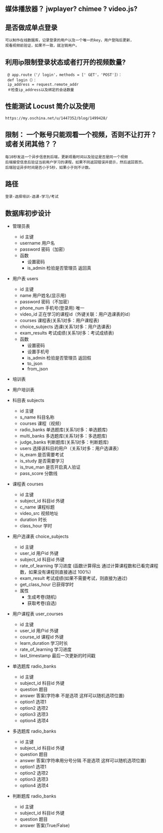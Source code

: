 ## 媒体播放器？ jwplayer?  chimee ? video.js?

## 是否做成单点登录
    可以制作在线数据库，记录登录的用户以及一个唯一的key，用户登陆后更新，
    观看视频前验证，如果不一致，就注销用户。

## 利用ip限制登录状态或者打开的视频数量?
     
     @ app.route（'/ login'，methods = [' GET'，'POST']）：
     def login（）：
     ip_address = request.remote_addr 
     ＃检查ip_address以及绑定的会话数量
     
## 性能测试 Locust 简介以及使用
    https://my.oschina.net/u/1447352/blog/1499428/
    
## 限制： 一个账号只能观看一个视频，否则不让打开？或者关闭其他？？
    每10秒发送一个异步信息到后端，更新观看时间以及验证是否是同一个视频
    后端接受信息后验证当前用户学习的课程，如果不同返回错误并提示，然后返回首页。
    后端验证异步时间是否小于5秒，如果小于则不计数。
    
## 路径
    登录-选择培训-选课-学习/考试
    
## 数据库初步设计
* 管理员表
    * id 主键
    * username 用户名
    * password 密码（加密）
    * 函数 
        * 设置密码
        * is_admin 检验是否管理员 返回真
        
* 用户表 users
    * id 主键
    * name 用户姓名(显示用)
    * password 密码（不加密）
    * phone_num 手机号(登录用) 唯一
    * video_id 正在学习的课程id（外键关联：用户选课表的id）
    * courses 课程表(关系1对多：用户课程表)
    * choice_subjects 选课(关系1对多：用户选课表)
    * exam_results 考试成绩(关系1对多：考试成绩表)
    * 函数
        * 设置密码
        * 设置手机号
        * is_admin 检验是否管理员 返回假
        * to_json
        * from_json
        
* 培训表
* 用户培训表
    
* 科目表 subjects
    * id 主键
    * s_name 科目名称
    * courses 课程（视频）
    * radio_banks 单选题库(关系1对多：单选题库)
    * multi_banks 多选题库(关系1对多：多选题库)
    * judge_banks 判断题库(关系1对多：判断题库)
    * users 选择该科目的用户（关系1对多：用户选课表）
    * is_exam 是否需要考试
    * is_study 是否需要学习
    * is_true_man 是否开启真人验证
    * pass_score 分数线
    
    
* 课程表 courses
    * id 主键
    * subject_id 科目id 外键
    * c_name 课程标题
    * video_src 视频地址
    * duration 时长
    * class_hour 学时
    
* 用户选课表 choice_subjects
    * id 主键
    * user_id 用户id 外键
    * subject_id 科目id 外键
    * rate_of_learning 学习进度 (函数计算得出 通过计算课程数和已看完课程数，如果没有课程则直接通过 100%)
    * exam_result 考试成绩(如果不需要考试，则直接为通过)
    * get_class_hour 已获得学时
    * 属性
        * 生成考卷(随机)
        * 获取考卷(自选)
        
* 用户课程表 user_courses
    * id 主键
    * user_id 用户id 外键
    * course_id 课程id 外键
    * learn_duration 学习时长
    * rate_of_learning 学习进度
    * last_timestamp 最后一次更新的时间戳
    
    
* 单选题库 radio_banks
    * id 主键
    * subject_id 科目id 外键
    * question 题目
    * answer 答案(字符串 不是选项 这样可以随机选项位置)
    * option1 选项1
    * option2 选项2
    * option3 选项3
    * option4 选项4
    
* 多选题库 radio_banks
    * id 主键
    * subject_id 科目id 外键
    * question 题目
    * answer 答案(字符串用分号分隔 不是选项 这样可以随机选项位置)
    * option1 选项1
    * option2 选项2
    * option3 选项3
    * option4 选项4
    
* 判断题库 radio_banks
    * id 主键
    * subject_id 科目id 外键
    * question 题目
    * answer 答案(True/False)
    
